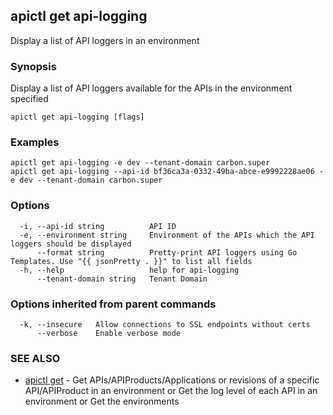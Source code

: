 ## apictl get api-logging

Display a list of API loggers in an environment

### Synopsis

Display a list of API loggers available for the APIs in the environment specified

```
apictl get api-logging [flags]
```

### Examples

```
apictl get api-logging -e dev --tenant-domain carbon.super
apictl get api-logging --api-id bf36ca3a-0332-49ba-abce-e9992228ae06 -e dev --tenant-domain carbon.super
```

### Options

```
  -i, --api-id string          API ID
  -e, --environment string     Environment of the APIs which the API loggers should be displayed
      --format string          Pretty-print API loggers using Go Templates. Use "{{ jsonPretty . }}" to list all fields
  -h, --help                   help for api-logging
      --tenant-domain string   Tenant Domain
```

### Options inherited from parent commands

```
  -k, --insecure   Allow connections to SSL endpoints without certs
      --verbose    Enable verbose mode
```

### SEE ALSO

* [apictl get](apictl_get.md)	 - Get APIs/APIProducts/Applications or revisions of a specific API/APIProduct in an environment or Get the log level of each API in an environment or Get the environments

